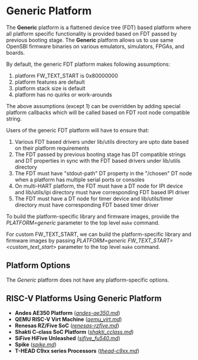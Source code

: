 Generic Platform
================

The **Generic** platform is a flattened device tree (FDT) based platform
where all platform specific functionality is provided based on FDT passed
by previous booting stage. The **Generic** platform allows us to use same
OpenSBI firmware binaries on various emulators, simulators, FPGAs, and
boards.

By default, the generic FDT platform makes following assumptions:

1. platform FW_TEXT_START is 0x80000000
2. platform features are default
3. platform stack size is default
4. platform has no quirks or work-arounds

The above assumptions (except 1) can be overridden by adding special platform
callbacks which will be called based on FDT root node compatible string.

Users of the generic FDT platform will have to ensure that:

1. Various FDT based drivers under lib/utils directory are upto date
   based on their platform requirements
2. The FDT passed by previous booting stage has DT compatible strings and
   DT properties in sync with the FDT based drivers under lib/utils directory
3. The FDT must have "stdout-path" DT property in the "/chosen" DT node when
   a platform has multiple serial ports or consoles
4. On multi-HART platform, the FDT must have a DT node for IPI device and
   lib/utils/ipi directory must have corresponding FDT based IPI driver
5. The FDT must have a DT node for timer device and lib/utils/timer directory
   must have corresponding FDT based timer driver

To build the platform-specific library and firmware images, provide the
*PLATFORM=generic* parameter to the top level `make` command.

For custom FW_TEXT_START, we can build the platform-specific library and
firmware images by passing *PLATFORM=generic FW_TEXT_START=<custom_text_start>*
parameter to the top level `make` command.

Platform Options
----------------

The *Generic* platform does not have any platform-specific options.

RISC-V Platforms Using Generic Platform
---------------------------------------

* **Andes AE350 Platform** (*[andes-ae350.md]*)
* **QEMU RISC-V Virt Machine** (*[qemu_virt.md]*)
* **Renesas RZ/Five SoC** (*[renesas-rzfive.md]*)
* **Shakti C-class SoC Platform** (*[shakti_cclass.md]*)
* **SiFive HiFive Unleashed** (*[sifive_fu540.md]*)
* **Spike** (*[spike.md]*)
* **T-HEAD C9xx series Processors** (*[thead-c9xx.md]*)

[andes-ae350.md]: andse-ae350.md
[qemu_virt.md]: qemu_virt.md
[renesas-rzfive.md]: renesas-rzfive.md
[shakti_cclass.md]: shakti_cclass.md
[sifive_fu540.md]: sifive_fu540.md
[spike.md]: spike.md
[thead-c9xx.md]: thead-c9xx.md
